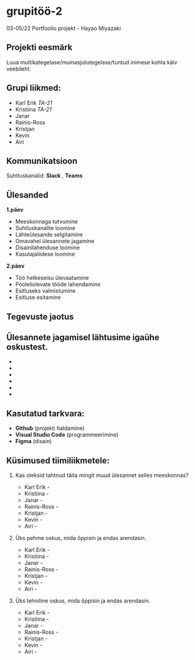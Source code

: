 # grupitöö-2
03-05/22 Portfoolio projekt - Hayao Miyazaki

## Projekti eesmärk
Luua multikategelase/muinasjututegelase/tuntud inimese kohta käiv veebileht.

## Grupi liikmed:
- Karl Erik _TA-21_
- Kristiina _TA-21_
- Janar
- Rainis-Ross
- Kristjan
- Kevin
- Airi


## Kommunikatsioon
Suhtluskanalid: 
**Slack** , 
**Teams**

## Ülesanded
**1.päev**
- Meeskonnaga tutvumine
- Suhtluskanalite loomine
- Lähteülesande selgitamine
- Omavahel ülesannete jagamine
- Disainilahenduse loomine
- Kasutajaliidese loomine

**2.päev**
- Töö hetkeseisu ülevaatamine
- Pooleliolevate tööde lahendamine
- Esitluseks valmistumine
- Esitluse esitamine

## Tegevuste jaotus
Ülesannete jagamisel lähtusime igaühe oskustest.
- 
- 
- 
- 
-
- 
- 




## Kasutatud tarkvara:
* **Github** (projekti haldamine)
* **Visual Studio Code** (programmeerimine)
* **Figma** (disain)

## Küsimused tiimiliikmetele: 
1. Kas oleksid tahtnud täita mingit muud ülesannet selles meeskonnas?
   * Karl Erik -
   * Kristiina -
   * Janar -
   * Rainis-Ross -
   * Kristjan -
   * Kevin -
   * Airi -
  

2. Üks pehme oskus, mida õppisin ja endas arendasin.
   * Karl Erik - 
   * Kristiina - 
   * Janar -
   * Rainis-Ross -
   * Kristjan -
   * Kevin -
   * Airi -
   

3. Üks tehniline oskus, mida õppisin ja endas arendasin.
   * Karl Erik - 
   * Kristiina - 
   * Janar -
   * Rainis-Ross -
   * Kristjan -
   * Kevin -
   * Airi -
   
